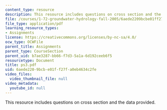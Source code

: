 ```yaml
---
content_type: resource
description: This resource includes questions on cross section and the data provided.
file: /courses/1-72-groundwater-hydrology-fall-2005/6aede2209bcbe01ff27fa0eb4634c2fe_ps3.pdf
file_type: application/pdf
learning_resource_types:
- Assignments
license: https://creativecommons.org/licenses/by-nc-sa/4.0/
ocw_type: OCWFile
parent_title: Assignments
parent_type: CourseSection
parent_uid: b7ae3287-bb66-f7d3-5a1a-6d192ceeb6f5
resourcetype: Document
title: ps3.pdf
uid: 6aede220-9bcb-e01f-f27f-a0eb4634c2fe
video_files:
  video_thumbnail_file: null
video_metadata:
  youtube_id: null
---
```

This resource includes questions on cross section and the data provided.